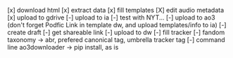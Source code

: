 [x] download html
[x] extract data
[x] fill templates
[X] edit audio metadata
[x] upload to gdrive
[-] upload to ia
    [-] test with NYT...
[-] upload to ao3 (don't forget Podfic Link in template dw, and upload templates/info to ia)
    [-] create draft
    [-] get shareable link
[-] upload to dw
[-] fill tracker
[-] fandom taxonomy -> abr, prefered canonical tag, umbrella tracker tag
[-] command line ao3downloader -> pip install, as is
